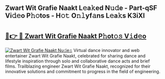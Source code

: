 ## Zwart Wit Grafie Naakt L𝚎a𝚔ed N𝚞𝚍e - Part-qSF Vi𝚍𝚎o P𝚑𝚘tos - H𝚘𝚝 O𝚗𝚕yf𝚊ns L𝚎a𝚔s K3iXl

# <h2><a href="http://kfep2o.oniu.top/?m=Zwart+Wit+Grafie+Naakt">🔗👉 🔴 Zwart Wit Grafie Naakt P𝚑ot𝚘𝚜 V𝚒d𝚎o</a></h2>

[![Zwart Wit Grafie Naakt Nu𝚍e𝚜](https://i.imgur.com/0qMVB7G.gif)](http://kfep2o.oniu.top/?m=Zwart+Wit+Grafie+Naakt)
Virtual dance innovator and web entertainer Zwart Wit Grafie Naakt, celebrated for sharing dance and lifestyle inspiration through solo and collaborative dance acts and brief films. Trailblazing engineer Zwart Wit Grafie Naakt, recognized for their innovative solutions and commitment to progress in the field of engineering.  

